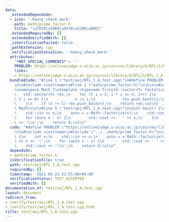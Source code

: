```yaml
---
data:
  _extendedDependsOn:
  - icon: ':heavy_check_mark:'
    path: math/prime_factor.h
    title: "\u7D20\u56E0\u6570\u5206\u89E3"
  _extendedRequiredBy: []
  _extendedVerifiedWith: []
  _isVerificationFailed: false
  _pathExtension: cpp
  _verificationStatusIcon: ':heavy_check_mark:'
  attributes:
    '*NOT_SPECIAL_COMMENTS*': ''
    PROBLEM: https://onlinejudge.u-aizu.ac.jp/courses/library/6/NTL/1/NTL_1_A
    links:
    - https://onlinejudge.u-aizu.ac.jp/courses/library/6/NTL/1/NTL_1_A
  bundledCode: "#line 1 \"test/aoj/NTL_1_A.test.cpp\"\n#define PROBLEM \"https://onlinejudge.u-aizu.ac.jp/courses/library/6/NTL/1/NTL_1_A\"\
    \n\n#include <iostream>\n#line 1 \"math/prime_factor.h\"\n\n\n\n#include <vector>\n\
    \nnamespace Math {\ntemplate <typename T>\nstd::vector<T> factorize(T n) {\n \
    \   std::vector<T> res;\n    for (T i = 2; i * i <= n; i++) {\n        while (n\
    \ % i == 0) {\n            n /= i;\n            res.push_back(i);\n        }\n\
    \    }\n    if (n != 1) res.push_back(n);\n    return res;\n}\n}  // namespace\
    \ Math\n\n\n#line 5 \"test/aoj/NTL_1_A.test.cpp\"\n\nint main() {\n    int n;\n\
    \    std::cin >> n;\n    auto v = Math::factorize(n);\n    std::cout << n << ':';\n\
    \    for (auto x : v) {\n        std::cout << ' ' << x;\n    }\n    std::cout\
    \ << '\\n';\n    return 0;\n}\n"
  code: "#define PROBLEM \"https://onlinejudge.u-aizu.ac.jp/courses/library/6/NTL/1/NTL_1_A\"\
    \n\n#include <iostream>\n#include \"../../math/prime_factor.h\"\n\nint main()\
    \ {\n    int n;\n    std::cin >> n;\n    auto v = Math::factorize(n);\n    std::cout\
    \ << n << ':';\n    for (auto x : v) {\n        std::cout << ' ' << x;\n    }\n\
    \    std::cout << '\\n';\n    return 0;\n}\n"
  dependsOn:
  - math/prime_factor.h
  isVerificationFile: true
  path: test/aoj/NTL_1_A.test.cpp
  requiredBy: []
  timestamp: '2021-05-23 23:55:08+09:00'
  verificationStatus: TEST_ACCEPTED
  verifiedWith: []
documentation_of: test/aoj/NTL_1_A.test.cpp
layout: document
redirect_from:
- /verify/test/aoj/NTL_1_A.test.cpp
- /verify/test/aoj/NTL_1_A.test.cpp.html
title: test/aoj/NTL_1_A.test.cpp
---
```

